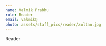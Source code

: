```yaml
---
name: Valmik Prabhu
role: Reader
email: valmik@
photo: assets/staff_pics/reader/zoltan.jpg
---
```


Reader